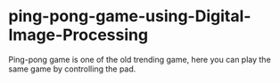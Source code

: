 # ping-pong-game-using-Digital-Image-Processing
Ping-pong game is one of the old trending game, here you can play the same game by controlling the pad.
